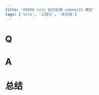 ```yaml
---
title: '00080 vite 如何处理 commonJS 模型'
tags: ['Vite', '工程化', '未完成']
---
```


# Q



# A



# 总结



<script>
  function func() {

  }
  
</script>